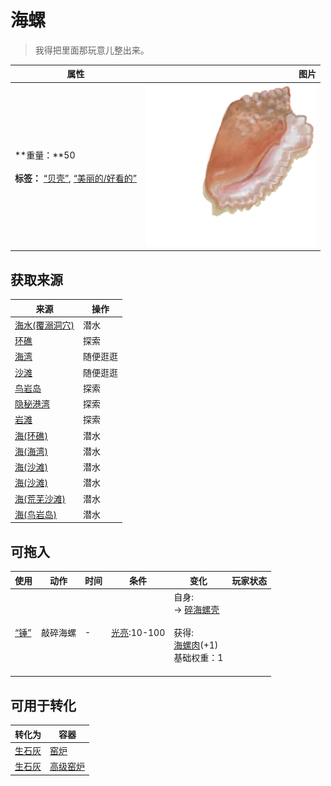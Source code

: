 # 海螺  
> 我得把里面那玩意儿整出来。  
  
  属性  |   图片   
 ----  |  ----:   
 **重量：**50<br><br>**标签：**	[“贝壳”](tag_Seashell.md), [“美丽的/好看的”](tag_Pretty.md)  |  ![](Sprite/Conch.png)   
  
## 获取来源  
来源  |  操作  
----  |  ----  
[海水(覆溺洞穴)](Sea_Cave.md)  |  潜水  
[环礁](Atoll.md)  |  探索  
[海湾](Bay.md)  |  随便逛逛  
[沙滩](Beach.md)  |  随便逛逛  
[鸟岩岛](BirdRock.md)  |  探索  
[隐秘港湾](Cove.md)  |  探索  
[岩滩](Rocks.md)  |  探索  
[海(环礁)](Sea_Atoll.md)  |  潜水  
[海(海湾)](Sea_Bay.md)  |  潜水  
[海(沙滩)](Sea_Beach.md)  |  潜水  
[海(沙滩)](Sea_Cove.md)  |  潜水  
[海(荒芜沙滩)](Sea_DesolateBeach.md)  |  潜水  
[海(鸟岩岛)](Sea_Rocks.md)  |  潜水  
## 可拖入  
使用  |  动作  |  时间  |  条件  |  变化  |  玩家状态  
----  |  ----  |  ----  |  ----  |  ----  |  ----  
[“锤”](tag_Hammer.md)  |  敲碎海螺  |  -  |  [光亮](Light.md):10-100  |  自身:<br>→ [碎海螺壳](ConchBroken.md)<br><br>获得:<br>[海螺肉](ConchMeat.md)(+1)<br>基础权重：1<br><br>  |    
## 可用于转化  
转化为  |  容器  
----  |  ----  
[生石灰](Quicklime.md)  |  [窑炉](Kiln.md)  
[生石灰](Quicklime.md)  |  [高级窑炉](KilnAdvanced.md)  
